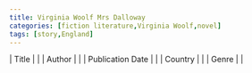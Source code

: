 ```yaml
---
title: Virginia Woolf Mrs Dalloway
categories: [fiction literature,Virginia Woolf,novel]
tags: [story,England]
---
```

| Title |  |
| Author |  |
| Publication Date |   |
| Country |  |
| Genre |   |
        